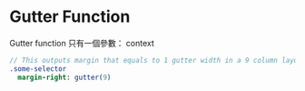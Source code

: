 # Gutter Function

Gutter function 只有一個參數： context

```sass
// This outputs margin that equals to 1 gutter width in a 9 column layout
.some-selector
  margin-right: gutter(9)
```

